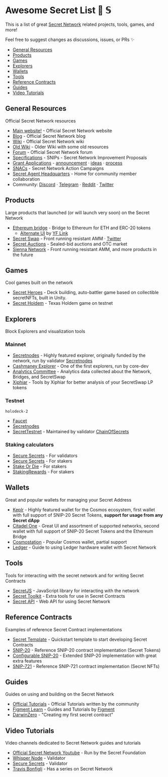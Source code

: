 # Awesome Secret List :shushing_face: 𝕊

This is a list of great [Secret Network](https://scrt.network) related projects, tools, games, and more!

Feel free to suggest changes as discussions, issues, or PRs :sparkles:

* [General Resources](#general-resources)
* [Products](#products)
* [Games](#games)
* [Explorers](#explorers)
* [Wallets](#wallets)
* [Tools](#tools)
* [Reference Contracts](#reference-contracts)
* [Guides](#Guides)
* [Video Tutorials](#video-tutorials)

## General Resources

Official Secret Network resources

* [Main website!](https://scrt.network/) - Official Secret Network website
* [Blog](https://scrt.network/blog/) - Official Secret Network blog
* [Wiki](https://build.scrt.network/) - Official Secret Network wiki
* [Old Wiki](https://learn.scrt.network/) - Older Wiki with some old resources
* [Forum](https://forum.scrt.network/) - Official Secret Network forum
* [Specifications](https://github.com/SecretFoundation/SNIPs/) - SNIPs - Secret Network Improvement Proposals
* [Grant Applications](https://github.com/SecretFoundation/Grants/issues) -
    [announcement](https://scrt.network/blog/announcing-secret-network-grant-program) ·
    [ideas](https://scrt.network/grant-application-ideas) ·
    [process](https://scrt.network/grant-application-process)
* [SNACs](https://forum.scrt.network/t/open-discussion-snacs-secret-network-action-campaigns/3150) -
    Secret Network Action Campaigns
* [Secret Agent Headquarters](https://agents.scrt.network/) - Home for community member collaboration
* Community: [Discord](https://chat.scrt.network) · [Telegram](https://t.me/scrtCommunity) ·
  [Reddit](https://www.reddit.com/r/SecretNetwork/) · [Twitter](https://twitter.com/SecretNetwork)

## Products

Large products that launched (or will launch very soon) on the Secret Network

* [Ethereum bridge](https://bridge.scrt.network/) - Bridge to Ethereum for ETH and ERC-20 tokens
    * [Alternate UI](https://linkswap.app/#/scrt) by [YF Link](https://yflink.io/)
* [Secret Swap](https://www.secretswap.io/) - Front running resistant AMM · [Twitter](https://twitter.com/secret_swap)
* [Secret Auctions](https://auctions.scrt.network/) - Sealed-bid auctions and OTC market
* [Sienna Network](https://sienna.network/) - Front running resistant AMM, and more products in the future

## Games

Cool games built on the network

* [Secret Heroes](https://secrethero.es/) - Deck building, auto-battler game based on collectible secretNFTs, built in Unity.
* [Secret Holdem](https://github.com/enigmampc/SecretHoldEm/) - Texas Holdem game on testnet

## Explorers

Block Explorers and visualization tools

### Mainnet
* [Secretnodes](https://secretnodes.com) - Highly featured explorer, originally funded by the network, run by validator [Secretnodes](https://secretnodes.org)
* [Cashmaney Explorer](https://explorer.cashmaney.com) - One of the first explorers, run by core-dev
* [Analytics Committee](https://secretanalytics.xyz/) - Analytics data collected about the Network, Bridges, and SecretSwap
* [Xiphiar](https://scrthost.xiphiar.com/) - Tools by Xiphiar for better analysis of your SecretSwap LP tokens

### Testnet
`holodeck-2`
* [Faucet](https://faucet.secrettestnet.io/)
* [Secretnodes](https://secretnodes.com/secret/chains/holodeck-2)
* [SecretTestnet](https://explorer.secrettestnet.io/) - Maintained by validator [ChainOfSecrets](https://chainofsecrets.org/)

### Staking calculators
* [Secure Secrets](https://www.securesecrets.org/validatorcalculator) - For validators
* [Secure Secrets](https://www.securesecrets.org/stakingcalculator) - For stakers
* [Stake Or Die](https://stakeordie.com/rewards-calculator) - For stakers
* [StakingRewards](https://www.stakingrewards.com/earn/secret-network) - For stakers

## Wallets

Great and popular wallets for managing your Secret Address

* [Keplr](https://keplr.app) - Highly featured wallet for the Cosmos ecosystem,
    first wallet with full support of SNIP-20 Secret Tokens, **support for usage from any Secret dApp**
* [Citadel One](https://citadel.one) - Great UI and assortment of supported networks,
    second wallet with full support of SNIP-20 Secret Tokens and the Ethereum Bridge
* [Cosmostation](https://wallet.cosmostation.io/) - Popular Cosmos wallet, partial support
* [Ledger](https://build.scrt.network/ledger-nano-s.html) - Guide to using Ledger hardware wallet with Secret Network 

## Tools

Tools for interacting with the secret network and for writing Secret Contracts

* [SecretJS](https://www.npmjs.com/package/secretjs) - JavaScript library for interacting with the network
* [Secret Toolkit](https://github.com/enigmampc/secret-toolkit) - Extra tools for use in Secret Contracts
* [Secret API](https://secretapi.io/) - Web API for using Secret Network

## Reference Contracts

Examples of reference Secret Contract implementations

* [Secret Template](https://github.com/enigmampc/secret-template) - Quickstart template to start developing Secret Contracts
* [SNIP-20](https://github.com/enigmampc/snip20-reference-impl) - Reference SNIP-20 contract implementation (Secret Tokens)
* [Configurable SNIP-20](https://github.com/baedrik/configurable-snip20) - Extended SNIP-20 implementation with great extra features
* [SNIP-721](https://github.com/baedrik/snip721-reference-impl) - Reference SNIP-721 contract implementation (Secret NFTs)

## Guides

Guides on using and building on the Secret Network

* [Official Tutorials](https://build.scrt.network/dev/tutorials.html) - Official Tutorials written by the community
* [Figment Learn](https://learn.figment.io/network-documentation/secret) - Guides and Tutorials by [Figment](https://figment.io/)
* [DarwinZero](https://darwinzero.medium.com/creating-my-first-secret-contract-on-secret-network-scrt-db0d04597051) -
    "Creating my first secret contract"

## Video Tutorials

Video channels dedicated to Secret Network guides and tutorials

* [Official Secret Network Youtube](https://www.youtube.com/channel/UCZPqj7h7mzjwuSfw_UWxQPw/) - Run by the Secret Foundation
* [Whisper Node](https://www.youtube.com/channel/UChAbgpsMHT3ooZfWmjjUtKg/videos) - Validator
* [Secure Secrets](https://www.youtube.com/c/SecureSecrets/videos) - Validator
* [Travis Bonfigli](https://www.youtube.com/c/TravisBonfigli/) - Has a series on Secret Network
